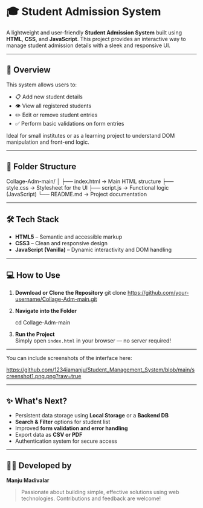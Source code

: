 # 🎓 Student Admission System

A lightweight and user-friendly **Student Admission System** built using **HTML**, **CSS**, and **JavaScript**. This project provides an interactive way to manage student admission details with a sleek and responsive UI.

---

## 🚀 Overview

This system allows users to:
- 📋 Add new student details  
- 👁️ View all registered students  
- ✏️ Edit or remove student entries  
- ✅ Perform basic validations on form entries  

Ideal for small institutes or as a learning project to understand DOM manipulation and front-end logic.

---

## 📁 Folder Structure

Collage-Adm-main/ │ ├── index.html → Main HTML structure ├── style.css → Stylesheet for the UI ├── script.js → Functional logic (JavaScript) └── README.md → Project documentation


---

## 🛠️ Tech Stack

- **HTML5** – Semantic and accessible markup  
- **CSS3** – Clean and responsive design  
- **JavaScript (Vanilla)** – Dynamic interactivity and DOM handling

---

## 💻 How to Use

1. **Download or Clone the Repository**
git clone https://github.com/your-username/Collage-Adm-main.git


2. **Navigate into the Folder**

    cd Collage-Adm-main


3. **Run the Project**  
Simply open `index.html` in your browser — no server required!

---



You can include screenshots of the interface here:


https://github.com/1234iamanju/Student_Management_System/blob/main/screenshot1.png.png?raw=true

---

## ✨ What's Next?

- Persistent data storage using **Local Storage** or a **Backend DB**  
- **Search & Filter** options for student list  
- Improved **form validation and error handling**  
- Export data as **CSV or PDF**  
- Authentication system for secure access

---



## 👨‍💻 Developed by

**Manju Madivalar**

> Passionate about building simple, effective solutions using web technologies. Contributions and feedback are welcome!
